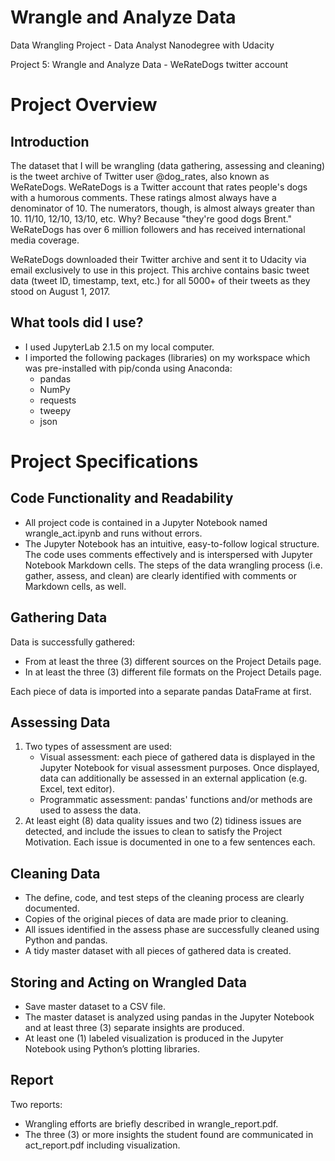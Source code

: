 # Wrangle and Analyze Data
 Data Wrangling Project - Data Analyst Nanodegree with Udacity

 Project 5: Wrangle and Analyze Data - WeRateDogs twitter account

 # Project Overview
 ## Introduction
 The dataset that I will be wrangling (data gathering, assessing and cleaning) is the tweet archive of Twitter user @dog_rates, also known as WeRateDogs. WeRateDogs is a Twitter account that rates people's dogs with a humorous comments. These ratings almost always have a denominator of 10. The numerators, though, is almost always greater than 10. 11/10, 12/10, 13/10, etc. Why? Because "they're good dogs Brent." WeRateDogs has over 6 million followers and has received international media coverage.

 WeRateDogs downloaded their Twitter archive and sent it to Udacity via email exclusively to use in this project. This archive contains basic tweet data (tweet ID, timestamp, text, etc.) for all 5000+ of their tweets as they stood on August 1, 2017.

 ## What tools did I use?

 - I used JupyterLab 2.1.5 on my local computer.
 - I imported the following packages (libraries) on my workspace which was pre-installed with pip/conda using Anaconda:
    - pandas
    - NumPy
    - requests
    - tweepy
    - json

 # Project Specifications
 ## Code Functionality and Readability
 - All project code is contained in a Jupyter Notebook named wrangle_act.ipynb and runs without errors.
 - The Jupyter Notebook has an intuitive, easy-to-follow logical structure. The code uses comments effectively and is interspersed with Jupyter Notebook Markdown cells. The steps of the data wrangling process (i.e. gather, assess, and clean) are clearly identified with comments or Markdown cells, as well.

 ## Gathering Data
 Data is successfully gathered:
 - From at least the three (3) different sources on the Project Details page.
 - In at least the three (3) different file formats on the Project Details page.

 Each piece of data is imported into a separate pandas DataFrame at first.

 ## Assessing Data
 1. Two types of assessment are used:
    - Visual assessment: each piece of gathered data is displayed in the Jupyter Notebook for visual assessment purposes. Once displayed, data can additionally be assessed in an external application (e.g. Excel, text editor).
    - Programmatic assessment: pandas' functions and/or methods are used to assess the data.
 2. At least eight (8) data quality issues and two (2) tidiness issues are detected, and include the issues to clean to satisfy the Project Motivation. Each issue is documented in one to a few sentences each.

 ## Cleaning Data
 - The define, code, and test steps of the cleaning process are clearly documented.
 - Copies of the original pieces of data are made prior to cleaning.
 - All issues identified in the assess phase are successfully cleaned using Python and pandas.
 - A tidy master dataset with all pieces of gathered data is created.

 ## Storing and Acting on Wrangled Data
 - Save master dataset to a CSV file.
 - The master dataset is analyzed using pandas in the Jupyter Notebook and at least three (3) separate insights are produced.
 - At least one (1) labeled visualization is produced in the Jupyter Notebook using Python’s plotting libraries.

 ## Report
 Two reports:
 - Wrangling efforts are briefly described in wrangle_report.pdf.
 - The three (3) or more insights the student found are communicated in act_report.pdf including visualization.
